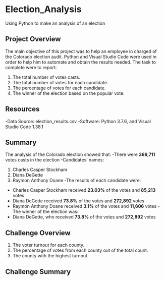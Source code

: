 # Election_Analysis
Using Python to make an analysis of an election

## Project Overview
The main objective of this project was to help an employee in charged of the Colorado election audit. Python and Visual Studio Code were used in order to help him to automate and obtain the results needed. The task to complete were to report:
1.	The total number of votes casts.
2.	The total number of votes for each candidate.
3.	The percentage of votes for each candidate.
4.	The winner of the election based on the popular vote. 

## Resources
-Data Source: election_results.csv 
-Software: Python 3.7.6, and Visual Studio Code 1.38.1

## Summary 
The analysis of the Colorado election showed that:
-There were **369,711** votes casts in the election
-Candidates’ names:
 1. Charles Casper Stockham 
 2. Diana DeGette
 3. Raymon Anthony Doane
-The results of each candidate were:
 * Charles Casper Stockham received **23.03%** of the votes and **85,213** votes
 * Diana DeGette received **73.8%** of the votes and **272,892** votes
 * Raymon Anthony Doane received **3.1%** of the votes and **11,606** votes
-The winner of the election was:
 * Diana DeGette, who received **73.8%** of the votes and **272,892** votes

## Challenge Overview
1.	The voter turnout for each county. 
2.	The percentage of votes from each county out of the total count.
3.	The county with the highest turnout. 


## Challenge Summary
